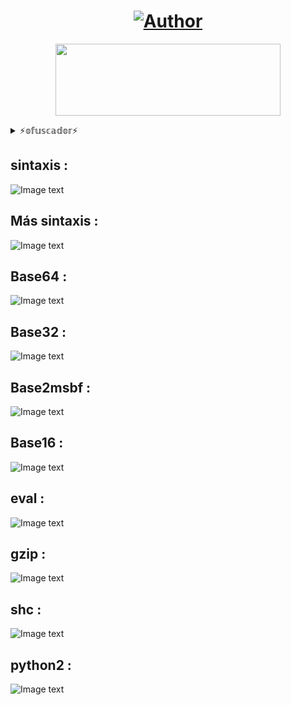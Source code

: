 <h1 align="center"><a href="https://github.com/piratainformatico2"><img title="Author" src="https://img.shields.io/badge/Author-⍣᭕ᬁ᭖sharkcode᭖᭕ᬁ⍣-svg?style=for-the-badge&logo=github"></a></h1>

<p align="center"><img src="https://github.com/piratainformatico2/packages/blob/main/Images/20210928_223304.gif" width="360" height="115"/> </p>

<details>
<summary> ⚡𝕠𝕗𝕦𝕤𝕔𝕒𝕕𝕠𝕣⚡ </summary>
<br>

- Hola Que tal soy José Díaz o sharkcode Mi objetivo es ser reconocido en la comunidad de la programación ⚡

- Este repositorio lo hice con mucho mucho cariño, para todos ustedes que son de termux una terminal de Linux para Android 🎮

- Si deseas contactarme >>> +52 2283821202 (MX) 🇲🇽

- Si deseas apoyarme con una estrella en mis repositorios

- ` NOTA : El desofuscar se encuentra en mi versión pro full HD 4k 🎮 `
</details>

## sintaxis :
![Image text](https://github.com/piratainformatico2/ofusk/blob/main/images/Screenshot_20211002-212917~2.png)

## Más sintaxis :
![Image text](https://github.com/piratainformatico2/ofusk/blob/main/images/Screenshot_20211002-213320~2.png)

## Base64 :
![Image text](https://github.com/piratainformatico2/ofusk/blob/main/images/Screenshot_20211002-212842~2.png)

## Base32 :
![Image text](https://github.com/piratainformatico2/ofusk/blob/main/images/Screenshot_20211002-213802~2.png)

## Base2msbf :
![Image text](https://github.com/piratainformatico2/ofusk/blob/main/images/Screenshot_20211002-214112~2.png)

## Base16 :
![Image text](https://github.com/piratainformatico2/ofusk/blob/main/images/Screenshot_20211002-214417~2.png)

## eval :
![Image text](https://github.com/piratainformatico2/ofusk/blob/main/images/Screenshot_20211002-214719~2.png)

## gzip :
![Image text](https://github.com/piratainformatico2/ofusk/blob/main/images/Screenshot_20211003-094755~2.png)

## shc :
![Image text](https://github.com/piratainformatico2/ofusk/blob/main/images/Screenshot_20211003-095103~2.png)

## python2 :
![Image text](https://github.com/piratainformatico2/ofusk/blob/main/images/Screenshot_20211003-095516~3.png)


